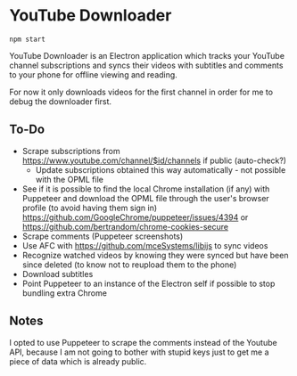 # YouTube Downloader

`npm start`

YouTube Downloader is an Electron application which tracks your YouTube channel
subscriptions and syncs their videos with subtitles and comments to your phone
for offline viewing and reading.

For now it only downloads videos for the first channel in order for me to debug
the downloader first.

## To-Do

- Scrape subscriptions from https://www.youtube.com/channel/$id/channels if public (auto-check?)
    - Update subscriptions obtained this way automatically - not possible with the OPML file
- See if it is possible to find the local Chrome installation (if any) with Puppeteer and download
  the OPML file through the user's browser profile (to avoid having them sign in)
  https://github.com/GoogleChrome/puppeteer/issues/4394 or
  https://github.com/bertrandom/chrome-cookies-secure
- Scrape comments (Puppeteer screenshots)
- Use AFC with https://github.com/mceSystems/libijs to sync videos
- Recognize watched videos by knowing they were synced but have been since deleted (to know not
  to reupload them to the phone)
- Download subtitles
- Point Puppeteer to an instance of the Electron self if possible to stop bundling extra Chrome

## Notes

I opted to use Puppeteer to scrape the comments instead of the Youtube API,
because I am not going to bother with stupid keys just to get me a piece of data
which is already public.
